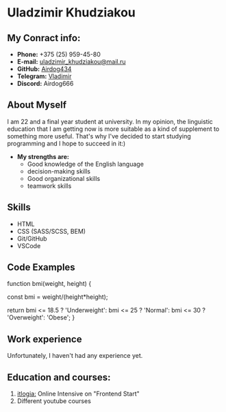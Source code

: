 # Uladzimir Khudziakou
## My Conract info: 
* **Phone:** +375 (25) 959-45-80
* **E-mail:** uladzimir_khudziakou@mail.ru
* **GitHub:** [Airdog434](https://github.com/Airdog434)
* **Telegram:** [Vladimir](https://t.me/Against_Toxicity)
* **Discord:** Airdog666
## About Myself
I am 22 and a final year student at university. In my opinion, the linguistic education that I am getting now is more suitable as a kind of supplement to something more useful. That's why I've decided to start studying programming and I hope to succeed in it:)
* **My strengths are:**
    + Good knowledge of the English language
    + decision-making skills
    + Good organizational skills
    + teamwork skills
## Skills
* HTML
* CSS (SASS/SCSS, BEM)
* Git/GitHub
* VSCode
## Code Examples
function bmi(weight, height) {

  const bmi = weight/(height*height);
  
  return bmi <= 18.5 ? 'Underweight': bmi <= 25 ? 'Normal': bmi <= 30 ? 'Overweight': 'Obese';
}
## Work experience
Unfortunately, I haven't had any experience yet. 
## Education and courses:
1. [itlogia:](https://itlogia.ru/) Online Intensive on "Frontend Start"
2. Different youtube courses  


